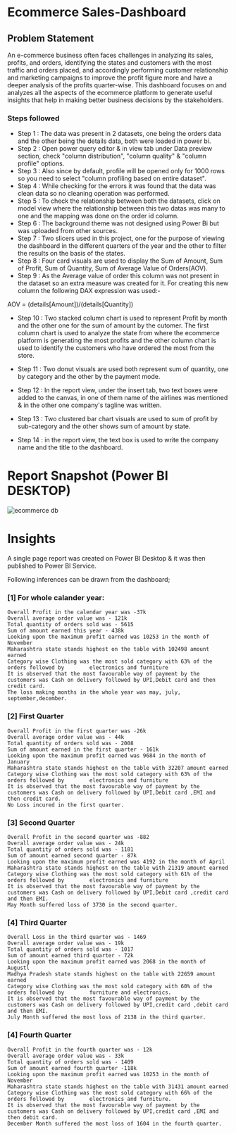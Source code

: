 # Ecommerce Sales-Dashboard


## Problem Statement

An e-commerce business often faces challenges in analyzing its sales, profits, and orders, identifying the states and customers with the most traffic and orders placed, and accordingly performing customer relationship and marketing campaigns to improve the profit figure more and have a deeper analysis of the profits quarter-wise.
This dashboard focuses on and analyzes all the aspects of the ecommerce platform to generate useful insights that help in making better business decisions by the stakeholders. 



### Steps followed 

- Step 1 : The data was present in 2 datasets, one being the orders data and the other being the details data, both were loaded in power bi.
- Step 2 : Open power query editor & in view tab under Data preview section, check "column distribution", "column quality" & "column profile" options.
- Step 3 : Also since by default, profile will be opened only for 1000 rows so you need to select "column profiling based on entire dataset".
- Step 4 : While checking for the errors it was found that the data was clean data so no cleaning operation was performed.
- Step 5 : To check the relationship between both the datasets, click on model view where the relationship between this two datas was many to one and the mapping was done on the order id column.
- Step 6 : The background theme was not designed using Power Bi but was uploaded from other sources.
- Step 7 : Two slicers used in this project, one for the purpose of viewing the dashboard in the different quarters of the year and the other to filter the results on the basis of the states. 
- Step 8 : Four card visuals are used to display the Sum of Amount, Sum of Profit, Sum of Quantity, Sum of Average Value of Orders(AOV).
- Step 9 : As the Average value of order this column was not present in the dataset so an extra measure was created for it.
For creating this new column the following DAX expression was used:-

AOV = (details[Amount])/(details[Quantity])

- Step 10 : Two stacked column chart is used to represent Profit by month and the other one for the sum of amount by the cutomer.
The first column chart is used to analyze the state from where the ecommerce platform is generating the most profits and the other column chart is used to identify the customers who have ordered the most from the store.
- Step 11 : Two donut visuals are used both represent sum of quantity, one by category and the other by the payment mode.

- Step 12 : In the report view, under the insert tab, two text boxes were added to the canvas, in one of them name of the airlines was mentioned & in the other one company's tagline was written.
- Step 13 : Two clustered bar chart visuals are used to sum of profit by sub-category and the other shows sum of amount by state.
- Step 14 : in the report view, the text box is used to write the company name and the title to the dashboard.
 
 # Report Snapshot (Power BI DESKTOP)

 
![ecommerce db](https://github.com/user-attachments/assets/ff9c570a-9fb3-433d-ad3f-75597ea7e80e)


# Insights

A single page report was created on Power BI Desktop & it was then published to Power BI Service.

Following inferences can be drawn from the dashboard;

### [1]  For whole calander year:
	Overall Profit in the calendar year was -37k
	Overall average order value was - 121k
	Total quantity of orders sold was - 5615
	Sum of amount earned this year - 438k
	Looking upon the maximum profit earned was 10253 in the month of November
	Maharashtra state stands highest on the table with 102498 amount earned 
	Category wise Clothing was the most sold category with 63% of the orders followed by        electronics and furniture
	It is observed that the most favourable way of payment by the customers was Cash on delivery followed by UPI,Debit card and then credit card.
	The loss making months in the whole year was may, july, september,december.	
	
### [2] First Quarter
    Overall Profit in the first quarter was -26k
	Overall average order value was - 44k
	Total quantity of orders sold was - 2008
	Sum of amount earned in the first quarter - 161k
	Looking upon the maximum profit earned was 9684 in the month of January
	Maharashtra state stands highest on the table with 32207 amount earned 
	Category wise Clothing was the most sold category with 63% of the orders followed by        electronics and furniture
	It is observed that the most favourable way of payment by the customers was Cash on delivery followed by UPI,Debit card ,EMI and then credit card.
	No Loss incured in the first quarter.
  
  ### [3] Second Quarter
  
    Overall Profit in the second quarter was -882
	Overall average order value was - 24k
	Total quantity of orders sold was - 1181
	Sum of amount earned second quarter - 87k
	Looking upon the maximum profit earned was 4192 in the month of April
	Maharashtra state stands highest on the table with 21319 amount earned 
	Category wise Clothing was the most sold category with 61% of the orders followed by        electronics and furniture
	It is observed that the most favourable way of payment by the customers was Cash on delivery followed by UPI,Debit card ,credit card and then EMI.
	May Month suffered loss of 3730 in the second quarter.


 ### [4] Third Quarter
 
 	Overall Loss in the third quarter was - 1469
	Overall average order value was - 19k
	Total quantity of orders sold was - 1017
	Sum of amount earned third quarter - 72k
	Looking upon the maximum profit earned was 2068 in the month of Augustl
	Madhya Pradesh state stands highest on the table with 22659 amount earned 
	Category wise Clothing was the most sold category with 60% of the orders followed by        furniture and electronics.
	It is observed that the most favourable way of payment by the customers was Cash on delivery followed by UPI,credit card ,debit card and then EMI.
	July Month suffered the most loss of 2138 in the third quarter.


 ### [4] Fourth Quarter
 
 	Overall Profit in the fourth quarter was - 12k
	Overall average order value was - 33k
	Total quantity of orders sold was - 1409
	Sum of amount earned fourth quarter -118k
	Looking upon the maximum profit earned was 10253 in the month of November
	Maharashtra state stands highest on the table with 31431 amount earned 
	Category wise Clothing was the most sold category with 66% of the orders followed by        electronics and furniture.
	It is observed that the most favourable way of payment by the customers was Cash on delivery followed by UPI,credit card ,EMI and then debit card.
	December Month suffered the most loss of 1604 in the fourth quarter.

